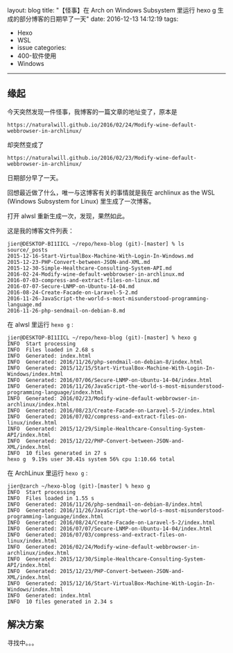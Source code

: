 layout: blog
title: "【怪事】在 Arch on Windows Subsystem 里运行 hexo g 生成的部分博客的日期早了一天"
date: 2016-12-13 14:12:19
tags: 
  - Hexo
  - WSL
  - issue
categories: 
  - 400-软件使用
  - Windows

---

## 缘起

今天突然发现一件怪事，我博客的一篇文章的地址变了，原本是

	https://naturalwill.github.io/2016/02/24/Modify-wine-default-webbrowser-in-archlinux/

却突然变成了

	https://naturalwill.github.io/2016/02/23/Modify-wine-default-webbrowser-in-archlinux/

日期部分早了一天。

回想最近做了什么，唯一与这博客有关的事情就是我在 archlinux as the WSL (Windows Subsystem for Linux) 里生成了一次博客。

打开 alwsl 重新生成一次，发现，果然如此。

<!-- more -->

这是我的博客文件列表：

	jier@DESKTOP-BI1IICL ~/repo/hexo-blog (git)-[master] % ls source/_posts
	2015-12-16-Start-VirtualBox-Machine-With-Login-In-Windows.md
	2015-12-23-PHP-Convert-between-JSON-and-XML.md
	2015-12-30-Simple-Healthcare-Consulting-System-API.md
	2016-02-24-Modify-wine-default-webbrowser-in-archlinux.md
	2016-07-03-compress-and-extract-files-on-linux.md
	2016-07-07-Secure-LNMP-on-Ubuntu-14-04.md
	2016-08-24-Create-Facade-on-Laravel-5-2.md
	2016-11-26-JavaScript-the-world-s-most-misunderstood-programming-language.md
	2016-11-26-php-sendmail-on-debian-8.md

在 alwsl 里运行 `hexo g` :

	jier@DESKTOP-BI1IICL ~/repo/hexo-blog (git)-[master] % hexo g
	INFO  Start processing
	INFO  Files loaded in 2.68 s
	INFO  Generated: index.html
	INFO  Generated: 2016/11/26/php-sendmail-on-debian-8/index.html
	INFO  Generated: 2015/12/15/Start-VirtualBox-Machine-With-Login-In-Windows/index.html
	INFO  Generated: 2016/07/06/Secure-LNMP-on-Ubuntu-14-04/index.html
	INFO  Generated: 2016/11/26/JavaScript-the-world-s-most-misunderstood-programming-language/index.html
	INFO  Generated: 2016/02/23/Modify-wine-default-webbrowser-in-archlinux/index.html
	INFO  Generated: 2016/08/23/Create-Facade-on-Laravel-5-2/index.html
	INFO  Generated: 2016/07/02/compress-and-extract-files-on-linux/index.html
	INFO  Generated: 2015/12/29/Simple-Healthcare-Consulting-System-API/index.html
	INFO  Generated: 2015/12/22/PHP-Convert-between-JSON-and-XML/index.html
	INFO  10 files generated in 27 s
	hexo g  9.19s user 30.41s system 56% cpu 1:10.66 total

在 ArchLinux 里运行 `hexo g` :

	jier@zarch ~/hexo-blog (git)-[master] % hexo g
	INFO  Start processing
	INFO  Files loaded in 1.55 s
	INFO  Generated: 2016/11/26/php-sendmail-on-debian-8/index.html
	INFO  Generated: 2016/11/26/JavaScript-the-world-s-most-misunderstood-programming-language/index.html
	INFO  Generated: 2016/08/24/Create-Facade-on-Laravel-5-2/index.html
	INFO  Generated: 2016/07/07/Secure-LNMP-on-Ubuntu-14-04/index.html
	INFO  Generated: 2016/07/03/compress-and-extract-files-on-linux/index.html
	INFO  Generated: 2016/02/24/Modify-wine-default-webbrowser-in-archlinux/index.html
	INFO  Generated: 2015/12/30/Simple-Healthcare-Consulting-System-API/index.html
	INFO  Generated: 2015/12/23/PHP-Convert-between-JSON-and-XML/index.html
	INFO  Generated: 2015/12/16/Start-VirtualBox-Machine-With-Login-In-Windows/index.html
	INFO  Generated: index.html
	INFO  10 files generated in 2.34 s

## 解决方案

寻找中。。。
